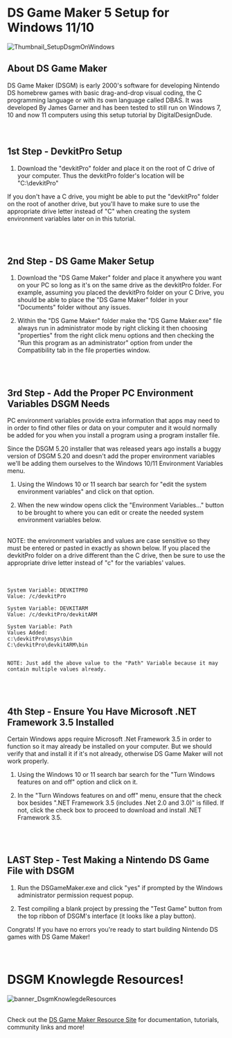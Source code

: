 # DS Game Maker 5 Setup for Windows 11/10

![Thumbnail_SetupDsgmOnWindows](https://user-images.githubusercontent.com/106634287/172290113-be6cfb1b-8691-4e6e-a118-03230c9ca70b.png)


## About DS Game Maker

DS Game Maker (DSGM) is early 2000's software for developing Nintendo DS homebrew games with basic drag-and-drop visual coding, the C programming language or with its own language called DBAS. It was developed By James Garner and has been tested to still run on Windows 7, 10 and now 11 computers using this setup tutorial by DigitalDesignDude.
<br>
<br>
<br>



## 1st Step - DevkitPro Setup
  1. Download the "devkitPro" folder and place it on the root of C drive of your computer. Thus the devkitPro folder's location will be "C:\devkitPro"
	
If you don't have a C drive, you might be able to put the "devkitPro" folder on the root of another drive, but you'll have to make sure to use the appropriate drive letter instead of "C" when creating the system environment variables later on in this tutorial. 

<br>
<br>



## 2nd Step - DS Game Maker Setup

  1. Download the "DS Game Maker" folder and place it anywhere you want on your PC so long as it's on the same drive as the devkitPro folder. For example, assuming you placed the devkitPro folder on your C Drive, you should be able to place the "DS Game Maker" folder in your "Documents" folder without any issues. 
	
  2. Within the "DS Game Maker" folder make the "DS Game Maker.exe" file always  run in administrator mode by right clicking it then choosing "properties" from the right click menu options and then checking the "Run this program as an administrator" option from under the Compatibility tab in the file properties window.
<br>
<br>



## 3rd Step - Add the Proper PC Environment Variables DSGM Needs

PC environment variables provide extra information that apps may need to in order to find other files or data on your computer and it would normally be added for you when you install a program using a program installer file.

Since the DSGM 5.20 installer that was released years ago installs a buggy version of DSGM 5.20 and doesn't add the proper environment variables we'll be adding them ourselves to the Windows 10/11 Environment Variables menu.
<br>
  1. Using the Windows 10 or 11 search bar search for "edit the system environment variables"  and click on that option.
  
  2.  When the new window opens click the "Environment Variables..." button to be brought to where you can edit or create the needed system environment variables below.

<br>
NOTE: the environment variables and values are case sensitive so they must be entered or pasted in exactly as shown below. If you placed the devkitPro folder on a drive different than the C drive, then be sure to use the appropriate drive letter instead of "c" for the variables' values.
<br>
<br>
<br>
	
	System Variable: DEVKITPRO
	Value: /c/devkitPro
	
	System Variable: DEVKITARM
	Value: /c/devkitPro/devkitARM
	
	System Variable: Path
	Values Added:
	c:\devkitPro\msys\bin
	C:\devkitPro\devkitARM\bin

	
	NOTE: Just add the above value to the "Path" Variable because it may contain multiple values already.
	
<br>
<br>

## 4th Step - Ensure You Have Microsoft .NET Framework 3.5 Installed

Certain Windows apps require Microsoft .Net Framework 3.5 in order to function so it may already be installed on your computer. But we should verify that and install it if it's not already, otherwise DS Game Maker will not work properly.

1. Using the Windows 10 or 11 search bar search for the "Turn Windows features on and off" option and click on it.

2. In the "Turn Windows features on and off" menu, ensure that the check box besides ".NET Framework 3.5 (includes .Net 2.0 and 3.0)" is filled. If not, click the check box to proceed to download and install .NET Framework 3.5.
<br>
<br>

## LAST Step - Test Making a Nintendo DS Game File with DSGM
1. Run the DSGameMaker.exe and click "yes" if prompted by the Windows administrator permission request popup.

2. Test compiling a blank project by pressing the "Test Game" button from the top ribbon of DSGM's interface (it looks like a play button).

Congrats! If you have no errors you're ready to start building Nintendo DS games with DS Game Maker!
<br>
<br>
<br>

# DSGM Knowlegde Resources!
![banner_DsgmKnowlegdeResources](https://user-images.githubusercontent.com/106634287/173729565-1b842d40-cd44-4376-91d4-6eb6a5515957.png)
<br>
<br>

Check out the [DS Game Maker Resource Site](https://digitaldesigndude.github.io/DSGM-Resource-Site/index.html) for documentation, tutorials, community links and more!

